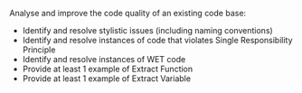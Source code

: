 Analyse and improve the code quality of an existing code base:
 - Identify and resolve stylistic issues (including naming conventions)
 - Identify and resolve instances of code that violates Single Responsibility Principle
 - Identify and resolve instances of WET code
 - Provide at least 1 example of Extract Function
 - Provide at least 1 example of Extract Variable

